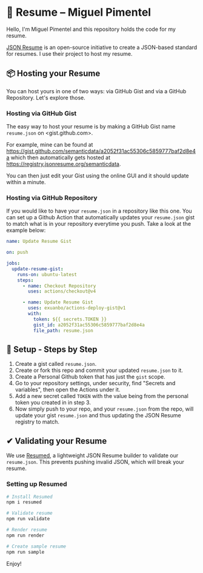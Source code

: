 # 📄 Resume – Miguel Pimentel

Hello, I'm Miguel Pimentel and this repository holds the code for my resume.

[JSON Resume](https://jsonresume.org/) is an open-source initiative to create a JSON-based standard for resumes. I use their project to host my resume.

## 📦 Hosting your Resume

You can host yours in one of two ways: via GitHub Gist and via a GitHub Repository. Let's explore those.

### Hosting via GitHub Gist

The easy way to host your resume is by making a GitHub Gist name `resume.json` on <gist.github.com>.

For example, mine can be found at <https://gist.github.com/semanticdata/a2052f31ac55306c5859777baf2d8e4a> which then automatically gets hosted at <https://registry.jsonresume.org/semanticdata>.

You can then just edit your Gist using the online GUI and it should update within a minute.

### Hosting via GitHub Repository

If you would like to have your `resume.json` in a repository like this one. You can set up a Github Action that automatically updates your `resume.json` gist to match what is in your repository everytime you push. Take a look at the example below:

```yml
name: Update Resume Gist

on: push

jobs:
  update-resume-gist:
    runs-on: ubuntu-latest
    steps:
      - name: Checkout Repository
        uses: actions/checkout@v4

      - name: Update Resume Gist
        uses: exuanbo/actions-deploy-gist@v1
        with:
          token: ${{ secrets.TOKEN }}
          gist_id: a2052f31ac55306c5859777baf2d8e4a
          file_path: resume.json

```

## 🚩 Setup - Steps by Step

1. Create a gist called `resume.json`.
2. Create or fork this repo and commit your updated `resume.json` to it.
3. Create a Personal Github token that has just the `gist` scope.
4. Go to your repository settings, under security, find "Secrets and variables", then open the Actions under it.
5. Add a new secret called `TOKEN` with the value being from the personal token you created in in step 3.
6. Now simply push to your repo, and your `resume.json` from the repo, will update your gist `resume.json` and thus updating the JSON Resume registry to match.

## ✔ Validating your Resume

We use [Resumed](https://www.npmjs.com/package/resumed), a lightweight JSON Resume builder to validate our `resume.json`. This prevents pushing invalid JSON, which will break your resume.

### Setting up Resumed

```sh
# Install Resumed
npm i resumed

# Validate resume
npm run validate

# Render resume
npm run render

# Create sample resume
npm run sample
```

Enjoy!
